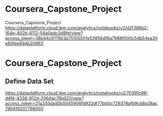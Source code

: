 # Coursera_Capstone_Project
Coursera_Capstone_Project
https://dataplatform.cloud.ibm.com/analytics/notebooks/v2/d2f386b2-164e-402b-8112-54a0edc3d8fe/view?access_token=38b44c6176b3a75105001e53956df8a7688f000c5db54ea30e60fee694b20963

# Coursera_Capstone_Project
## Define Data Set
https://dataplatform.cloud.ibm.com/analytics/notebooks/v2/70391c98-d4f4-4338-912d-2064ac76b021/view?access_token=21a335dad0b5045906fd922df77bb0c729378afb9cb8a38ac790419207766003

